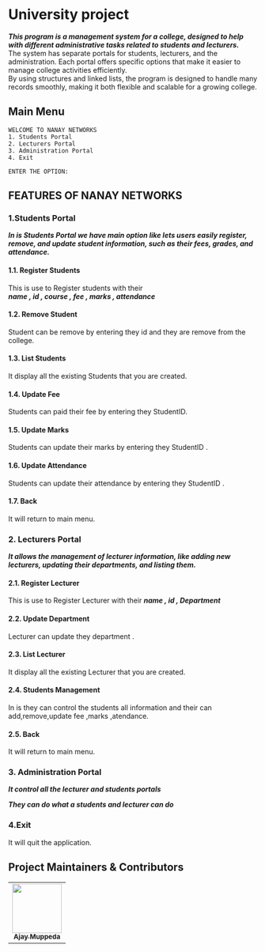 # University project
***This program is a management system for a college, designed to help with different administrative tasks related to students and lecturers.***  
The system has separate portals for students, lecturers, and the administration. Each portal offers specific options that make it easier to manage college activities efficiently.   
By using structures and linked lists, the program is designed to handle many records smoothly, making it both flexible and scalable for a growing college.  
## Main Menu
````
WELCOME TO NANAY NETWORKS
1. Students Portal
2. Lecturers Portal
3. Administration Portal
4. Exit

ENTER THE OPTION:  
````
## FEATURES OF NANAY NETWORKS  
### 1.Students Portal   
***In is Students Portal we have main option like  lets users easily register, remove, and update student information, such as their fees, grades, and attendance.***  
#### 1.1. Register Students
This is use to Register students with their   
***name , id , course , fee , marks , attendance***  

#### 1.2. Remove Student
Student can be remove by entering they id and they are remove from the college.  

#### 1.3. List Students  
It display all the existing Students that you are created.  

#### 1.4. Update Fee
Students can paid their fee by entering they  StudentID. 

#### 1.5. Update Marks  
Students can update their marks by entering they  StudentID .

#### 1.6. Update Attendance  
Students can update their attendance by entering they  StudentID .
#### 1.7. Back 
It will return to main menu.  
### 2. Lecturers Portal  
 ***It allows the management of lecturer information, like adding new lecturers, updating their departments, and listing them.*** 
#### 2.1. Register Lecturer  
This is use to Register Lecturer with their ***name , id , Department***  
#### 2.2. Update Department
Lecturer can update they department .  
#### 2.3. List Lecturer 
It display all the existing Lecturer that you are created.  
#### 2.4. Students Management  
In is they can control the students all information and their can add,remove,update fee ,marks ,atendance.
#### 2.5. Back  
It will return to main menu.  

### 3. Administration Portal 
***It control all the lecturer and students portals***

***They can do what a students and lecturer can do***
### 4.Exit  
It will quit the application.  
## Project Maintainers & Contributors  
<table>
  <tr>
    <td align="center"><a href="https://ajaymuppeda.github.io/profile/"><img src="https://avatars.githubusercontent.com/u/170258834?v=4" width="100px;" alt=""/><br /><sub><b>Ajay Muppeda</b></sub></a></td>
  </tr>
</table>  
